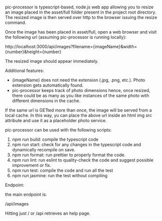 pic-processor is typescript-based, node.js web app allowing you to resize an image placed in the asset/full folder present in the project root directory. The resized image is then served over http to the browser issuing the resize command. 

Once the image has been placed in asset/full, open a web browser and visit the following url (assuming pic-processor is running locally):

http://localhost:3000/api/images?filename={imageName}&width={number}&height={number} 

The resized image should appear immediately.

Additional features: 

- {imageName} does not need the extension (.jpg, .png, etc.). Photo extension gets automatically found.
- pic-processor keeps track of photo dimensions hence, once resized, there could be as many as you like instances of the same photo with different dimensions in the cache.

If the same url is GETted more than once, the image will be served from a local cache. In this way, yu can place the above url inside an html img src attribute and use it as a placeholder photo service.

pic-processor can be used with the following scripts:

1. npm run build: compile the typescript code
2. npm run start: check for any changes in the typescript code and dynamically recompile on save.
3. npm run format: run prettier to properly format the code.
4. npm run lint: run eslint to quality-check the code and suggest possible improvement or fix.
5. npm run test: compile the code and run all the test
6. npm run jasmine: run the test without compiling

Endpoint:

the main endpoint is: 

/api/images

Hitting just / or /api retrieves an help page.